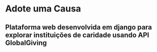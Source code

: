 # Adote uma Causa
## Plataforma web desenvolvida em django para explorar instituições de caridade usando API GlobalGiving
